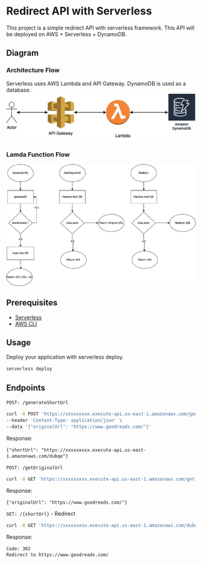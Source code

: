 
# Redirect API with Serverless 

This project is a simple redirect API with serverless framework. This API will be deployed on AWS + Serverless + DynamoDB. 

## Diagram

### Architecture Flow
Serverless uses AWS Lambda and API Gateway. DynamoDB is used as a database.
![Diagram](images/diagram.jpg)

### Lamda Function Flow
![Logic](images/flow.jpg)



## Prerequisites
- [Serverless](https://www.serverless.com/ )
- [AWS CLI](https://docs.aws.amazon.com/cli/latest/userguide/getting-started-install.html)

## Usage
Deploy your application with serverless deploy.
```bash
serverless deploy
```

## Endpoints

`POST: /generateShortUrl`
```bash
curl -X POST 'https://xxxxxxxxx.execute-api.us-east-1.amazonaws.com/generate-short-url' \
--header 'Content-Type: application/json' \
--data '{"originalUrl": "https://www.goodreads.com/"}'
```
Response:
```
{"shortUrl": "https://xxxxxxxxx.execute-api.us-east-1.amazonaws.com/dubqe"}
```


`POST: /getOriginalUrl`
```bash
curl -X GET 'https://xxxxxxxxx.execute-api.us-east-1.amazonaws.com/get-original-url?shortUrl=https://xxxxxxxxx.execute-api.us-east-1.amazonaws.com/dubqe'
```
Response:
```
{"originalUrl": "https://www.goodreads.com/"}
```


`GET: /{shortUrl}` - Redirect
```bash
curl -X GET 'https://xxxxxxxxx.execute-api.us-east-1.amazonaws.com/dubqe'
```
Response:
```
Code: 302
Redirect to https://www.goodreads.com/
```

